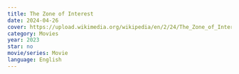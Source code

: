 ```yaml
---
title: The Zone of Interest
date: 2024-04-26
cover: https://upload.wikimedia.org/wikipedia/en/2/24/The_Zone_of_Interest_film_poster.jpg
category: Movies
year: 2023
star: no
movie/series: Movie
language: English
---
```







